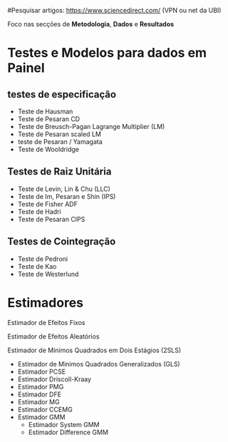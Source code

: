 #Pesquisar artigos: https://www.sciencedirect.com/ (VPN ou net da UBI)

Foco nas secções de **Metodologia**, **Dados** e **Resultados**

# Testes e Modelos para dados em Painel

## testes de especificação
- Teste de Hausman
- Teste de Pesaran CD
- Teste de Breusch-Pagan Lagrange Multiplier (LM)
- Teste de Pesaran scaled LM
- teste de Pesaran / Yamagata
- Teste de Wooldridge

## Testes de Raiz Unitária

- Teste de Levin, Lin & Chu (LLC)
- Teste de Im, Pesaran e Shin (IPS)
- Teste de Fisher ADF
- Teste de Hadri
- Teste de Pesaran CIPS

## Testes de Cointegração
- Teste de Pedroni
- Teste de Kao
- Teste de Westerlund

# Estimadores

Estimador de Efeitos Fixos

Estimador de Efeitos Aleatórios

Estimador de Mínimos Quadrados em Dois Estágios (2SLS)

- Estimador de Mínimos Quadrados Generalizados (GLS)
- Estimador PCSE
- Estimador Driscoll-Kraay
- Estimador PMG
- Estimador DFE
- Estimador MG
- Estimador CCEMG
- Estimador GMM
    - Estimador System GMM
    - Estimador Difference GMM

